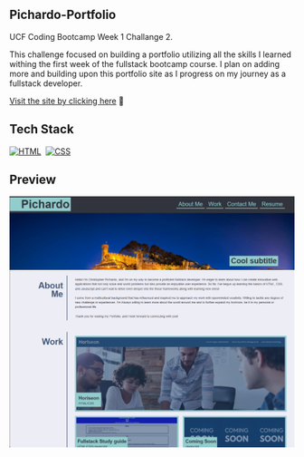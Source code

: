 ## Pichardo-Portfolio

UCF Coding Bootcamp Week 1 Challange 2. 

This challenge focused on building a portfolio utilizing all the skills I learned withing the first week of the fullstack bootcamp course.
I plan on adding more and building upon this portfolio site as I progress on my journey as a fullstack developer. 

<a href="https://cpicha20.github.io/Pichardo-Portfolio/" target="_blank">Visit the site by clicking here</a> 🚀


## Tech Stack

[![HTML](https://img.shields.io/badge/html5%20-%23E34F26.svg?&style=for-the-badge&logo=html5&logoColor=white)](https://github.com/jigar-sable/Portfolio-Website/search?l=html)&nbsp;
[![CSS](https://img.shields.io/badge/css3%20-%231572B6.svg?&style=for-the-badge&logo=css3&logoColor=white)](https://github.com/jigar-sable/Portfolio-Website/search?l=css)&nbsp;

## Preview 

![Preview](/assets/images/Portfolio.png)

